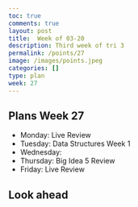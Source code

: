 ```yaml
---
toc: true
comments: true
layout: post
title:  Week of 03-20
description: Third week of tri 3
permalink: /points/27
image: /images/points.jpeg
categories: []
type: plan
week: 27
---
```


## Plans Week 27
> 
- Monday: Live Review
- Tuesday: Data Structures Week 1
- Wednesday: 
- Thursday: Big Idea 5 Review
- Friday: Live Review

## Look ahead
> 